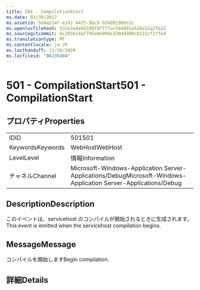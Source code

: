 ```yaml
---
title: 501 - CompilationStart
ms.date: 03/30/2017
ms.assetid: 5d4a214f-e242-4475-8bc9-02409190dc2c
ms.openlocfilehash: 532e3a4eb62d8f97ff7ac544091e526a32a2fe22
ms.sourcegitcommit: bc293b14af795e0e999e3304dd40c0222cf2ffe4
ms.translationtype: MT
ms.contentlocale: ja-JP
ms.lasthandoff: 11/26/2020
ms.locfileid: "96235494"
---
```

# <a name="501---compilationstart"></a><span data-ttu-id="00a31-102">501 - CompilationStart</span><span class="sxs-lookup"><span data-stu-id="00a31-102">501 - CompilationStart</span></span>

## <a name="properties"></a><span data-ttu-id="00a31-103">プロパティ</span><span class="sxs-lookup"><span data-stu-id="00a31-103">Properties</span></span>  
  
|||  
|-|-|  
|<span data-ttu-id="00a31-104">ID</span><span class="sxs-lookup"><span data-stu-id="00a31-104">ID</span></span>|<span data-ttu-id="00a31-105">501</span><span class="sxs-lookup"><span data-stu-id="00a31-105">501</span></span>|  
|<span data-ttu-id="00a31-106">Keywords</span><span class="sxs-lookup"><span data-stu-id="00a31-106">Keywords</span></span>|<span data-ttu-id="00a31-107">WebHost</span><span class="sxs-lookup"><span data-stu-id="00a31-107">WebHost</span></span>|  
|<span data-ttu-id="00a31-108">Level</span><span class="sxs-lookup"><span data-stu-id="00a31-108">Level</span></span>|<span data-ttu-id="00a31-109">情報</span><span class="sxs-lookup"><span data-stu-id="00a31-109">Information</span></span>|  
|<span data-ttu-id="00a31-110">チャネル</span><span class="sxs-lookup"><span data-stu-id="00a31-110">Channel</span></span>|<span data-ttu-id="00a31-111">Microsoft-Windows-Application Server-Applications/Debug</span><span class="sxs-lookup"><span data-stu-id="00a31-111">Microsoft-Windows-Application Server-Applications/Debug</span></span>|  
  
## <a name="description"></a><span data-ttu-id="00a31-112">Description</span><span class="sxs-lookup"><span data-stu-id="00a31-112">Description</span></span>  

 <span data-ttu-id="00a31-113">このイベントは、servicehost のコンパイルが開始されるときに生成されます。</span><span class="sxs-lookup"><span data-stu-id="00a31-113">This event is emitted when the servicehost compilation begins.</span></span>  
  
## <a name="message"></a><span data-ttu-id="00a31-114">Message</span><span class="sxs-lookup"><span data-stu-id="00a31-114">Message</span></span>  

 <span data-ttu-id="00a31-115">コンパイルを開始します</span><span class="sxs-lookup"><span data-stu-id="00a31-115">Begin compilation.</span></span>  
  
## <a name="details"></a><span data-ttu-id="00a31-116">詳細</span><span class="sxs-lookup"><span data-stu-id="00a31-116">Details</span></span>
